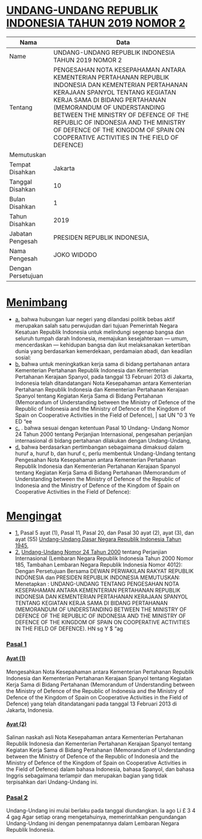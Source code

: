 # [UNDANG-UNDANG REPUBLIK INDONESIA TAHUN 2019 NOMOR 2](http://example.org/legal/peraturan/uu/2019/2)

| Nama | Data |
| ------ | ----- |
|Name|UNDANG-UNDANG REPUBLIK INDONESIA TAHUN 2019 NOMOR 2|
|Tentang| PENGESAHAN NOTA KESEPAHAMAN ANTARA KEMENTERIAN PERTAHANAN REPUBLIK INDONESIA DAN KEMENTERIAN PERTAHANAN KERAJAAN SPANYOL TENTANG KEGIATAN KERJA SAMA DI BIDANG PERTAHANAN (MEMORANDUM OF UNDERSTANDING BETWEEN THE MINISTRY OF DEFENCE OF THE REPUBLIC OF INDONESIA AND THE MINISTRY OF DEFENCE OF THE KINGDOM OF SPAIN ON COOPERATIVE ACTIVITIES IN THE FIELD OF DEFENCE)|
|Memutuskan||
|Tempat Disahkan|Jakarta|
|Tanggal Disahkan|10|
|Bulan Disahkan|1|
|Tahun Disahkan|2019|
|Jabatan Pengesah|PRESIDEN REPUBLIK INDONESIA,|
|Nama Pengesah|JOKO WIDODO|
|Dengan Persetujuan||
# [Menimbang](http://example.org/legal/peraturan/uu/2019/2/menimbang)

* [a.](http://example.org/legal/peraturan/uu/2019/2/menimbang/huruf/a) bahwa hubungan luar negeri yang dilandasi politik bebas aktif merupakan salah satu perwujudan dari tujuan Pemerintah Negara Kesatuan Republik Indonesia untuk melindungi segenap bangsa dan seluruh tumpah darah Indonesia, memajukan kesejahteraan — umum, mencerdaskan — kehidupan bangsa dan ikut melaksanakan ketertiban dunia yang berdasarkan kemerdekaan, perdamaian abadi, dan keadilan sosial:
* [b.](http://example.org/legal/peraturan/uu/2019/2/menimbang/huruf/b) bahwa untuk meningkatkan kerja sama di bidang pertahanan antara Kementerian Pertahanan Republik Indonesia dan Kementerian Pertahanan Kerajaan Spanyol, pada tanggal 13 Februari 2013 di Jakarta, Indonesia telah ditandatangani Nota Kesepahaman antara Kementerian Pertahanan Republik Indonesia dan Kementerian Pertahanan Kerajaan Spanyol tentang Kegiatan Kerja Sama di Bidang Pertahanan (Memorandum of Understanding between the Ministry of Defence of the Republic of Indonesia and the Ministry of Defence of the Kingdom of Spain on Cooperative Activities in the Field of Defence), | sat UN "0 3 Ye ED “ee
* [c.](http://example.org/legal/peraturan/uu/2019/2/menimbang/huruf/c) . bahwa sesuai dengan ketentuan Pasal 10 Undang- Undang Nomor 24 Tahun 2000 tentang Perjanjian Internasional, pengesahan perjanjian internasional di bidang pertahanan dilakukan dengan Undang-Undang,
* [d.](http://example.org/legal/peraturan/uu/2019/2/menimbang/huruf/d) bahwa berdasarkan pertimbangan sebagaimana dimaksud dalam huruf a, huruf b, dan huruf c, perlu membentuk Undang-Undang tentang Pengesahan Nota Kesepahaman antara Kementerian Pertahanan Republik Indonesia dan Kementerian Pertahanan Kerajaan Spanyol tentang Kegiatan Kerja Sama di Bidang Pertahanan (Memorandum of Understanding between the Ministry of Defence of the Republic of Indonesia and the Ministry of Defence of the Kingdom of Spain on Cooperative Activities in the Field of Defence):
# [Mengingat](http://example.org/legal/peraturan/uu/2019/2/mengingat)

* [1.](http://example.org/legal/peraturan/uu/2019/2/mengingat/huruf/0001) Pasal 5 ayat (1), Pasal 11, Pasal 20, dan Pasal 30 ayat (2), ayat (3), dan ayat (S5) [Undang-Undang Dasar Negara Republik Indonesia Tahun 1945](http://example.org/legal/peraturan/uu),
* [2.](http://example.org/legal/peraturan/uu/2019/2/mengingat/huruf/0002) [Undang-Undang Nomor 24 Tahun 2000](http://example.org/legal/peraturan/uu/2000/24) tentang Perjanjian Internasional (Lembaran Negara Republik Indonesia Tahun 2000 Nomor 185, Tambahan Lembaran Negara Republik Indonesia Nomor 4012): Dengan Persetujuan Bersama DEWAN PERWAKILAN RAKYAT REPUBLIK INDONESIA dan PRESIDEN REPUBLIK INDONESIA MEMUTUSKAN: Menetapkan : UNDANG-UNDANG TENTANG PENGESAHAN NOTA KESEPAHAMAN ANTARA KEMENTERIAN PERTAHANAN REPUBLIK INDONESIA DAN KEMENTERIAN PERTAHANAN KERAJAAN SPANYOL TENTANG KEGIATAN KERJA SAMA DI BIDANG PERTAHANAN (MEMORANDUM OF UNDERSTANDING BETWEEN THE MINISTRY OF DEFENCE OF THE REPUBLIC OF INDONESIA AND THE MINISTRY OF DEFENCE OF THE KINGDOM OF SPAIN ON COOPERATIVE ACTIVITIES IN THE FIELD OF DEFENCE). HN sg Y $ “ag

### [Pasal 1](http://example.org/legal/peraturan/uu/2019/2/pasal/0001)

#### [Ayat (1)](http://example.org/legal/peraturan/uu/2019/2/pasal/0001/versi/20190110/ayat/0001)
Mengesahkan Nota Kesepahaman antara Kementerian Pertahanan Republik Indonesia dan Kementerian Pertahanan Kerajaan Spanyol tentang Kegiatan Kerja Sama di Bidang Pertahanan (Memorandum of Understanding between the Ministry of Defence of the Republic of Indonesia and the Ministry of Defence of the Kingdom of Spain on Cooperative Activities in the Field of Defence) yang telah ditandatangani pada tanggal 13 Februari 2013 di Jakarta, Indonesia.

#### [Ayat (2)](http://example.org/legal/peraturan/uu/2019/2/pasal/0001/versi/20190110/ayat/0002)
Salinan naskah asli Nota Kesepahaman antara Kementerian Pertahanan Republik Indonesia dan Kementerian Pertahanan Kerajaan Spanyol tentang Kegiatan Kerja Sama di Bidang Pertahanan (Memorandum of Understanding between the Ministry of Defence of the Republic of Indonesia and the Ministry of Defence of the Kingdom of Spain on Cooperative Activities in the Field of Defence) dalam bahasa Indonesia, bahasa Spanyol, dan bahasa Inggris sebagaimana terlampir dan merupakan bagian yang tidak terpisahkan dari Undang-Undang ini.


### [Pasal 2](http://example.org/legal/peraturan/uu/2019/2/pasal/0002)
Undang-Undang ini mulai berlaku pada tanggal diundangkan. Ia ago Li £ 3 4 4 gag Agar setiap orang mengetahuinya, memerintahkan pengundangan Undang-Undang ini dengan penempatannya dalam Lembaran Negara Republik Indonesia.
